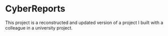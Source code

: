 # CyberReports
This project is a reconstructed and updated version of a project I built with a colleague in a university project.
